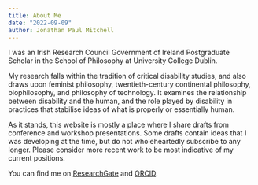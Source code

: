 ```yaml
---
title: About Me
date: "2022-09-09"
author: Jonathan Paul Mitchell
---
```

I was an Irish Research Council Government of Ireland Postgraduate Scholar in the School of Philosophy at University College Dublin.

My research falls within the tradition of critical disability studies, and also draws upon feminist philosophy, twentieth-century continental philosophy, biophilosophy, and philosophy of technology. It examines the relationship between disability and the human, and the role played by disability in practices that stabilise ideas of what is properly or essentially human.

As it stands, this website is mostly a place where I share drafts from conference and workshop presentations. Some drafts contain ideas that I was developing at the time, but do not wholeheartedly subscribe to any longer. Please consider more recent work to be most indicative of my current positions.

You can find me on [ResearchGate](https://www.researchgate.net/profile/Jonathan-Mitchell-4) and [ORCID](https://orcid.org/0000-0003-4107-7453). 